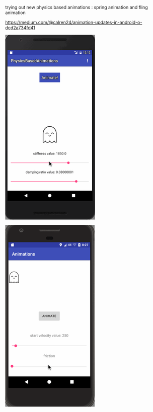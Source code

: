 trying out new physics based animations : spring animation and fling animation

https://medium.com/@calren24/animation-updates-in-android-o-dcd2a734fd41

![Video Walkthrough](spring.gif)

![Video Walkthrough](fling.gif)



